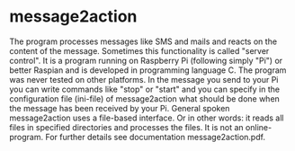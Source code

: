 # message2action
The program processes messages like SMS and mails and reacts on the content of the message. Sometimes this functionality is called "server control". It is a program running on Raspberry Pi (following simply "Pi") or better Raspian and is developed in programming language C. The program was never tested on other platforms.  In the message you send to your Pi you can write commands like "stop" or "start" and you can specify in the configuration file (ini-file) of message2action what should be done when the message has been received by your Pi. General spoken message2action uses a file-based interface. Or in other words: it reads all files in specified directories and processes the files. It is not an online-program.
For further details see documentation message2action.pdf.
